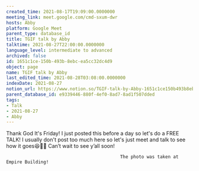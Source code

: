 ```yaml
---
created_time: 2021-08-17T19:09:00.0000000
meeting_link: meet.google.com/cmd-sxum-dwr
hosts: Abby
platform: Google Meet
parent_type: database_id
title: TGIF talk by Abby
talktime: 2021-08-27T22:00:00.0000000
language_level: intermediate to advanced
archived: false
id: 1651c1ce-150b-493b-8ebc-ea5cc32dc4d9
object: page
name: TGIF talk by Abby
last_edited_time: 2021-08-28T03:08:00.0000000
indexDate: 2021-08-27
notion_url: https://www.notion.so/TGIF-talk-by-Abby-1651c1ce150b493b8ebcea5cc32dc4d9
parent_database_id: e9339446-880f-4ef0-8ad7-8ad1f507dded
tags:
- Talk
- 2021-08-27
- Abby
---
```




Thank God It's Friday! I just posted this before a day so let's do a FREE TALK!
I usually don't post too much here so let's just meet and talk to see how it goes😆👍🏻
Can’t wait to see y’all soon!



                                               The photo was taken at Empire Building!











